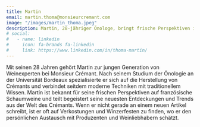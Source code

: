 ```yaml
---
title: Martin
email: martin.thoma@monsieurcremant.com
image: "/images/martin_thoma.jpeg"
description: Martin, 28-jähriger Önologe, bringt frische Perspektiven in die Welt der Crémants. Erfahren Sie mehr über seine modernen Ansätze und neuesten Weintrends bei Monsieur Crémant.
# social:
#   - name: linkedin
#     icon: fa-brands fa-linkedin
#     link: https://www.linkedin.com/in/thoma-martin/
---
```


Mit seinen 28 Jahren gehört Martin zur jungen Generation von Weinexperten bei Monsieur Crémant. Nach seinem Studium der Önologie an der Universität Bordeaux spezialisierte er sich auf die Herstellung von Crémants und verbindet seitdem moderne Techniken mit traditionellem Wissen. Martin ist bekannt für seine frischen Perspektiven auf französische Schaumweine und teilt begeistert seine neuesten Entdeckungen und Trends aus der Welt des Crémants. Wenn er nicht gerade an einem neuen Artikel schreibt, ist er oft auf Verkostungen und Winzerfesten zu finden, wo er den persönlichen Austausch mit Produzenten und Weinliebhabern schätzt.
